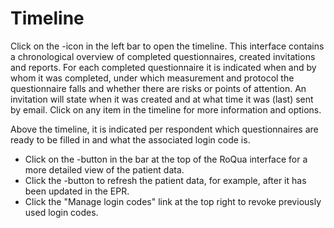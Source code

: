 # Timeline

Click on the <icon name="timeline_icon" />-icon in the left bar to open the timeline. This interface contains a chronological overview of completed questionnaires, created invitations and reports. For each completed questionnaire it is indicated when and by whom it was completed, under which measurement and protocol the questionnaire falls and whether there are risks or points of attention. An invitation will state when it was created and at what time it was (last) sent by email. Click on any item in the timeline for more information and options.

Above the timeline, it is indicated per respondent which questionnaires are ready to be filled in and what the associated login code is. 

<screenshot src="/screenshots/dossier1.png" />

<ul class="hints">
  <li> Click on the <icon name="edit_icon" />-button in the bar at the top of the RoQua interface for a more detailed view of the patient data.</li>
  <li> Click the <icon name="refresh_icon" />-button to refresh the patient data, for example, after it has been updated in the EPR.</li>
  <li> Click the "Manage login codes" link at the top right to revoke previously used login codes.</li>
</ul>
